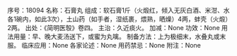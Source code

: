序号：18094
名称：石膏丸
组成：软石膏1斤（火煅红，倾入无灰白酒、米泔、水各1碗内，如此3次），土山药（如手者，湿纸裹，煨熟，晒燥）4两，蚌壳（火煅）2两。
出处：《简明医彀》卷四。
主治：久近痰火。
加减：None
功效：None
用法用量：早、晚大麦汤送下，或蜜为丸噙。
制备方法：上为极细末，水叠丸或末服。
临床应用：None
各家论述：None
用药禁忌：None
附注：None
